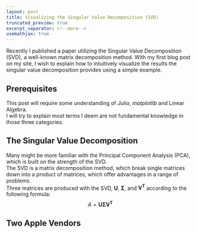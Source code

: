 ```yaml
---
layout: post
title: Visualizing the Singular Value Decomposition (SVD)
truncated_preview: true
excerpt_separator: <!--more-->
usemathjax: true
---
```


<div class="message">
    Recently I published a paper utilizing the Singular Value
    Decomposition (SVD), a well-known matrix decomposition method.
    With my first blog post on my site, I wish to explain how to
    intuitively visualize the results the singular value decomposition
    provides using a simple example.
</div>

<!--more-->

## Prerequisites
This post will require some understanding of *Julia*, *matplotlib* and Linear Algebra.  
I will try to explain most terms I deem are not fundamental knowledge in those three categories.

## The Singular Value Decomposition
Many might be more familiar with the Principal Component Analysis (PCA), which is built on the strength of the SVD.  
The SVD is a matrix decomposition method, which break single matrices down into a product of matrices, which offer advantages in a range of problems.  
Three matrices are produced with the SVD, **U**, **&Sigma;**, and **V<sup>T</sup>** according to the following formula:  
$$A = \mathbf{U\Sigma V^T}$$


## Two Apple Vendors

## 
